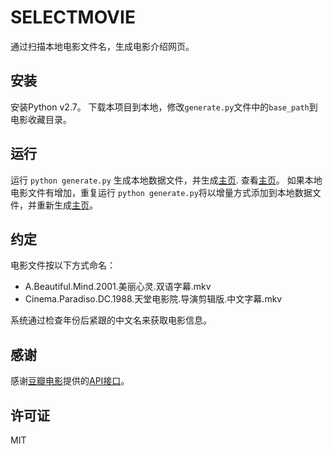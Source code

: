 SELECTMOVIE
===========

通过扫描本地电影文件名，生成电影介绍网页。

安装
-----

安装Python v2.7。
下载本项目到本地，修改`generate.py`文件中的`base_path`到电影收藏目录。

运行
-----

运行 `python generate.py` 生成本地数据文件，并生成[主页](index.html).
查看[主页](index.html)。
如果本地电影文件有增加，重复运行 `python generate.py`将以增量方式添加到本地数据文件，并重新生成[主页](index.html)。

约定
-----

电影文件按以下方式命名：

* A.Beautiful.Mind.2001.美丽心灵.双语字幕.mkv
* Cinema.Paradiso.DC.1988.天堂电影院.导演剪辑版.中文字幕.mkv

系统通过检查年份后紧跟的中文名来获取电影信息。

感谢
-----

感谢[豆瓣电影](https://movie.douban.com/)提供的[API接口](http://developers.douban.com/wiki/?title=api_v2)。

许可证
------

MIT
